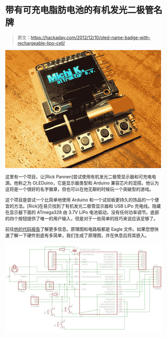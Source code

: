 # 带有可充电脂肪电池的有机发光二极管名牌

> 原文：<https://hackaday.com/2012/12/10/oled-name-badge-with-rechargeable-lipo-cell/>

![oleduino-name-badge](img/c7a23bff6e2cbb34d6ff789654732e56.png)

这里有一个项目，让[Rick Pannen]尝试使用有机发光二极管显示器和可充电电源。他称之为 OLEDuino，它是显示器类型和 Arduino 兼容芯片的混搭。他认为这将是一个很好的名字徽章，但也可以在他无聊的时候玩一个突破型的游戏。

这个项目是尝试一个比简单地使用 Arduino 和一个试验板更持久的饰品的一个便宜的方法。[Rick]在易贝找到了有机发光二极管显示器和 USB LiPo 充电线。隐藏在显示器下面的 ATmega328 由 3.7V LiPo 电池驱动，没有任何功率调节。底部的四个按钮提供了唯一的用户输入，但是对于一些简单的技巧来说应该足够了。

前往[他的代码报告](https://github.com/RickP/oleduino)了解更多信息。原理图和电路板都是 Eagle 文件。如果您想快速了解一下硬件到底有多简单，我们生成了原理图，并在休息后将其嵌入。

[![oleduino](img/d7cdfa9e9e0d9ab59c2df63fe4c1b03c.png)](http://hackaday.com/wp-content/uploads/2012/12/oleduino.png)